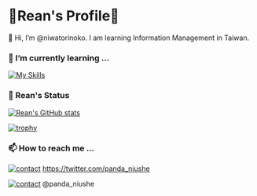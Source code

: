 # 🐼Rean's Profile🐼
👋 Hi, I’m @niwatorinoko. I am learning Information Management in Taiwan.

### 🌱 I’m currently learning ...
[![My Skills](https://skillicons.dev/icons?i=html,css,gcp,py,cpp,cs,dotnet,js,nextjs,ruby&perline=10)](https://skillicons.dev)

### 👀 Rean's Status
[![Rean's GitHub stats](https://github-readme-stats.vercel.app/api?username=niwatorinoko)](https://github.com/niwatorinoko/github-readme-stats)

[![trophy](https://github-profile-trophy.vercel.app/?username=niwatorinoko&theme=onedark)](https://github.com/niwatorinoko/github-profile-trophy)

### 📫 How to reach me ...
[![contact](https://skillicons.dev/icons?i=twitter&perline=10)](https://skillicons.dev)
https://twitter.com/panda_niushe

[![contact](https://skillicons.dev/icons?i=discord&perline=10)](https://skillicons.dev)
@panda_niushe
